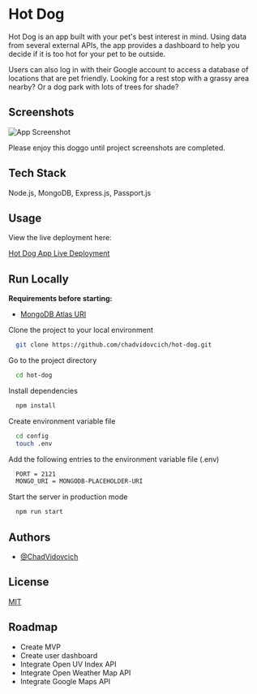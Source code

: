 
# Hot Dog

Hot Dog is an app built with your pet's best interest in mind. Using data from several external APIs, the app provides a dashboard to help you decide if it is too hot for your pet to be outside. 

Users can also log in with their Google account to access a database of locations that are pet friendly. Looking for a rest stop with a grassy area nearby? Or a dog park with lots of trees for shade?

## Screenshots
![App Screenshot](https://placedog.net/250?r)

Please enjoy this doggo until project screenshots are completed.


## Tech Stack

Node.js, MongoDB, Express.js, Passport.js
## Usage

View the live deployment here:

[Hot Dog App Live Deployment](#)


## Run Locally

**Requirements before starting:**

  - [MongoDB Atlas URI](https://www.mongodb.com/atlas/database)

Clone the project to your local environment

```bash
  git clone https://github.com/chadvidovcich/hot-dog.git
```

Go to the project directory

```bash
  cd hot-dog
```

Install dependencies

```bash
  npm install
```

Create environment variable file

```bash
  cd config
  touch .env
```

Add the following entries to the environment variable file (.env)

```bash
  PORT = 2121
  MONGO_URI = MONGODB-PLACEHOLDER-URI
```

Start the server in production mode

```bash
  npm run start
```


## Authors

- [@ChadVidovcich](https://www.github.com/chadvidovcich)


## License

[MIT](https://choosealicense.com/licenses/mit/)


## Roadmap
- Create MVP
- Create user dashboard
- Integrate Open UV Index API
- Integrate Open Weather Map API
- Integrate Google Maps API
